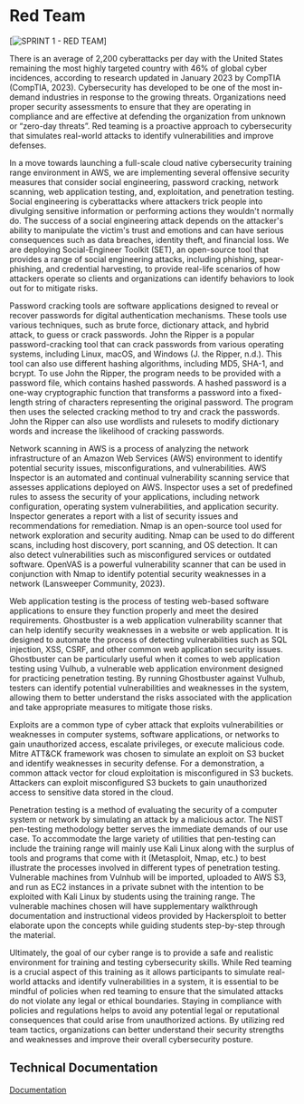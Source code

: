 # Red Team

[![SPRINT 1 - RED TEAM ](https://drive.google.com/uc?export=view&id=1mYjdREqJPkrotr126PjU9ByedOIkYiAS)] 


There is an average of 2,200 cyberattacks per day with the United States remaining the most highly targeted country with 46% of global cyber incidences, according to research updated in January 2023 by CompTIA (CompTIA, 2023). Cybersecurity has developed to be one of the most in-demand industries in response to the growing threats. Organizations need proper security assessments to ensure that they are operating in compliance and are effective at defending the organization from unknown or “zero-day threats”. Red teaming is a proactive approach to cybersecurity that simulates real-world attacks to identify vulnerabilities and improve defenses.

In a move towards launching a full-scale cloud native cybersecurity training range environment in AWS, we are implementing several offensive security measures that consider social engineering, password cracking, network scanning, web application testing, and, exploitation, and penetration testing.
Social engineering is cyberattacks where attackers trick people into divulging sensitive information or performing actions they wouldn't normally do. The success of a social engineering attack depends on the attacker's ability to manipulate the victim's trust and emotions and can have serious consequences such as data breaches, identity theft, and financial loss. We are deploying Social-Engineer Toolkit (SET), an open-source tool that provides a range of social engineering attacks, including phishing, spear-phishing, and credential harvesting, to provide real-life scenarios of how attackers operate so clients and organizations can identify behaviors to look out for to mitigate risks.

Password cracking tools are software applications designed to reveal or recover passwords for digital authentication mechanisms. These tools use various techniques, such as brute force, dictionary attack, and hybrid attack, to guess or crack passwords. John the Ripper is a popular password-cracking tool that can crack passwords from various operating systems, including Linux, macOS, and Windows (J. the Ripper, n.d.). This tool can also use different hashing algorithms, including MD5, SHA-1, and bcrypt. To use John the Ripper, the program needs to be provided with a password file, which contains hashed passwords. A hashed password is a one-way cryptographic function that transforms a password into a fixed-length string of characters representing the original password. The program then uses the selected cracking method to try and crack the passwords. John the Ripper can also use wordlists and rulesets to modify dictionary words and increase the likelihood of cracking passwords.

Network scanning in AWS is a process of analyzing the network infrastructure of an Amazon Web Services (AWS) environment to identify potential security issues, misconfigurations, and vulnerabilities. AWS Inspector is an automated and continual vulnerability scanning service that assesses applications deployed on AWS. Inspector uses a set of predefined rules to assess the security of your applications, including network configuration, operating system vulnerabilities, and application security. Inspector generates a report with a list of security issues and recommendations for remediation. Nmap is an open-source tool used for network exploration and security auditing. Nmap can be used to do different scans, including host discovery, port scanning, and OS detection. It can also detect vulnerabilities such as misconfigured services or outdated software. OpenVAS is a powerful vulnerability scanner that can be used in conjunction with Nmap to identify potential security weaknesses in a network (Lansweeper Community, 2023).

Web application testing is the process of testing web-based software applications to ensure they function properly and meet the desired requirements. Ghostbuster is a web application vulnerability scanner that can help identify security weaknesses in a website or web application. It is designed to automate the process of detecting vulnerabilities such as SQL injection, XSS, CSRF, and other common web application security issues. Ghostbuster can be particularly useful when it comes to web application testing using Vulhub, a vulnerable web application environment designed for practicing penetration testing. By running Ghostbuster against Vulhub, testers can identify potential vulnerabilities and weaknesses in the system, allowing them to better understand the risks associated with the application and take appropriate measures to mitigate those risks. 

Exploits are a common type of cyber attack that exploits vulnerabilities or weaknesses in computer systems, software applications, or networks to gain unauthorized access, escalate privileges, or execute malicious code. Mitre ATT&CK framework was chosen to simulate an exploit on S3 bucket and identify weaknesses in security defense. For a demonstration, a common attack vector for cloud exploitation is misconfigured in S3 buckets. Attackers can exploit misconfigured S3 buckets to gain unauthorized access to sensitive data stored in the cloud.

Penetration testing is a method of evaluating the security of a computer system or network by simulating an attack by a malicious actor. The NIST pen-testing methodology better serves the immediate demands of our use case. To accommodate the large variety of utilities that pen-testing can include the training range will mainly use Kali Linux along with the surplus of tools and programs that come with it (Metasploit, Nmap, etc.) to best illustrate the processes involved in different types of penetration testing. Vulnerable machines from Vulnhub will be imported, uploaded to AWS S3, and run as EC2 instances in a private subnet with the intention to be exploited with Kali Linux by students using the training range. The vulnerable machines chosen will have supplementary walkthrough documentation and instructional videos provided by Hackersploit to better elaborate upon the concepts while guiding students step-by-step through the material. 

Ultimately, the goal of our cyber range is to provide a safe and realistic environment for training and testing cybersecurity skills. While Red teaming is a crucial aspect of this training as it allows participants to simulate real-world attacks and identify vulnerabilities in a system, it is essential to be mindful of policies when red teaming to ensure that the simulated attacks do not violate any legal or ethical boundaries. Staying in compliance with policies and regulations helps to avoid any potential legal or reputational consequences that could arise from unauthorized actions. By utilizing red team tactics, organizations can better understand their security strengths and weaknesses and improve their overall cybersecurity posture.

## Technical Documentation

[Documentation](https://docs.google.com/document/d/1fCUtz3f2Hs_mVT0ssHRiIhxTLyKvkzgHi3-k49irTHY/edit?usp=share_link)

<!-- END -->
